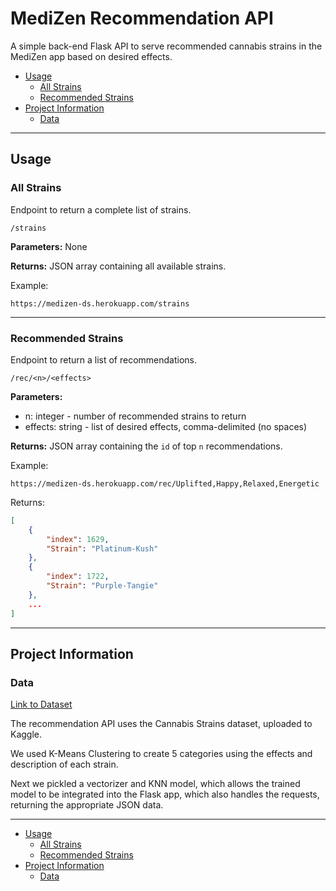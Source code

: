 # MediZen Recommendation API

A simple back-end Flask API to serve recommended cannabis strains in the MediZen app
based on desired effects.

- [Usage](#usage)
  - [All Strains](#all-strains)
  - [Recommended Strains](#recommended-strains)
- [Project Information](#project-information)
  - [Data](#data)

---

## Usage

### All Strains

Endpoint to return a complete list of strains.

    /strains

**Parameters:** None

**Returns:** JSON array containing all available strains.

Example:

    https://medizen-ds.herokuapp.com/strains

---

### Recommended Strains

Endpoint to return a list of recommendations.

    /rec/<n>/<effects>

**Parameters:**

- n: integer - number of recommended strains to return
- effects: string - list of desired effects, comma-delimited (no spaces)

**Returns:** JSON array containing the `id` of top `n` recommendations.

Example:

    https://medizen-ds.herokuapp.com/rec/Uplifted,Happy,Relaxed,Energetic

Returns:

```json
[
    {
        "index": 1629,
        "Strain": "Platinum-Kush"
    },
    {
        "index": 1722,
        "Strain": "Purple-Tangie"
    },
    ...
]
```

---

## Project Information

### Data

[Link to Dataset](https://www.kaggle.com/kingburrito666/cannabis-strains)

The recommendation API uses the Cannabis Strains dataset, uploaded to Kaggle.

We used K-Means Clustering to create 5 categories using the effects and description of
each strain.

Next we pickled a vectorizer and KNN model, which allows the trained model to be
integrated into the Flask app, which also handles the requests, returning the
appropriate JSON data.

---

- [Usage](#usage)
  - [All Strains](#all-strains)
  - [Recommended Strains](#recommended-strains)
- [Project Information](#project-information)
  - [Data](#data)
